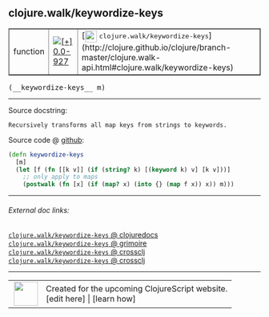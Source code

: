 ## clojure.walk/keywordize-keys



 <table border="1">
<tr>
<td>function</td>
<td><a href="https://github.com/cljsinfo/cljs-api-docs/tree/0.0-927"><img valign="middle" alt="[+] 0.0-927" title="Added in 0.0-927" src="https://img.shields.io/badge/+-0.0--927-lightgrey.svg"></a> </td>
<td>
[<img height="24px" valign="middle" src="http://i.imgur.com/1GjPKvB.png"> <samp>clojure.walk/keywordize-keys</samp>](http://clojure.github.io/clojure/branch-master/clojure.walk-api.html#clojure.walk/keywordize-keys)
</td>
</tr>
</table>


 <samp>
(__keywordize-keys__ m)<br>
</samp>

---





Source docstring:

```
Recursively transforms all map keys from strings to keywords.
```


Source code @ [github](https://github.com/clojure/clojurescript/blob/r2985/src/cljs/clojure/walk.cljs#L64-L70):

```clj
(defn keywordize-keys
  [m]
  (let [f (fn [[k v]] (if (string? k) [(keyword k) v] [k v]))]
    ;; only apply to maps
    (postwalk (fn [x] (if (map? x) (into {} (map f x)) x)) m)))
```

<!--
Repo - tag - source tree - lines:

 <pre>
clojurescript @ r2985
└── src
    └── cljs
        └── clojure
            └── <ins>[walk.cljs:64-70](https://github.com/clojure/clojurescript/blob/r2985/src/cljs/clojure/walk.cljs#L64-L70)</ins>
</pre>

-->

---



###### External doc links:

[`clojure.walk/keywordize-keys` @ clojuredocs](http://clojuredocs.org/clojure.walk/keywordize-keys)<br>
[`clojure.walk/keywordize-keys` @ grimoire](http://conj.io/store/v1/org.clojure/clojure/1.7.0-beta3/clj/clojure.walk/keywordize-keys/)<br>
[`clojure.walk/keywordize-keys` @ crossclj](http://crossclj.info/fun/clojure.walk/keywordize-keys.html)<br>
[`clojure.walk/keywordize-keys` @ crossclj](http://crossclj.info/fun/clojure.walk.cljs/keywordize-keys.html)<br>

---

 <table>
<tr><td>
<img valign="middle" align="right" width="48px" src="http://i.imgur.com/Hi20huC.png">
</td><td>
Created for the upcoming ClojureScript website.<br>
[edit here] | [learn how]
</td></tr></table>

[edit here]:https://github.com/cljsinfo/cljs-api-docs/blob/master/cljsdoc/clojure.walk_keywordize-keys.cljsdoc
[learn how]:https://github.com/cljsinfo/cljs-api-docs/wiki/cljsdoc-files

<!--

This information was too distracting to show to readers, but I'll leave it
commented here since it is helpful to:

- pretty-print the data used to generate this document
- and show how to retrieve that data



The API data for this symbol:

```clj
{:ns "clojure.walk",
 :name "keywordize-keys",
 :signature ["[m]"],
 :history [["+" "0.0-927"]],
 :type "function",
 :full-name-encode "clojure.walk_keywordize-keys",
 :source {:code "(defn keywordize-keys\n  [m]\n  (let [f (fn [[k v]] (if (string? k) [(keyword k) v] [k v]))]\n    ;; only apply to maps\n    (postwalk (fn [x] (if (map? x) (into {} (map f x)) x)) m)))",
          :title "Source code",
          :repo "clojurescript",
          :tag "r2985",
          :filename "src/cljs/clojure/walk.cljs",
          :lines [64 70]},
 :full-name "clojure.walk/keywordize-keys",
 :clj-symbol "clojure.walk/keywordize-keys",
 :docstring "Recursively transforms all map keys from strings to keywords."}

```

Retrieve the API data for this symbol:

```clj
;; from Clojure REPL
(require '[clojure.edn :as edn])
(-> (slurp "https://raw.githubusercontent.com/cljsinfo/cljs-api-docs/catalog/cljs-api.edn")
    (edn/read-string)
    (get-in [:symbols "clojure.walk/keywordize-keys"]))
```

-->
